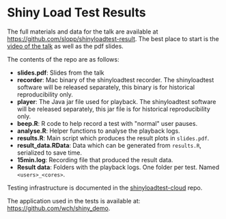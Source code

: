 # Shiny Load Test Results

The full materials and data for the talk are available at https://github.com/slopp/shinyloadtest-result. The best place to start is the [video of the talk](https://rstudio.com/resources/webinars) as well as the pdf slides.

The contents of the repo are as follows:

- **slides.pdf**: Slides from the talk
- **recorder**: Mac binary of the shinyloadtest recorder. The shinyloadtest software will be released separately, this binary is for historical reproducibility only.
- **player**: The Java jar file used for playback. The shinyloadtest software will be released separately, this jar file is for historical reproducibility only.
- **beep.R**: R code to help record a test with "normal" user pauses.
- **analyse.R**: Helper functions to analyse the playback logs.
- **results.R**: Main script which produces the result plots in `slides.pdf`.
- **result_data.RData**: Data which can be generated from `results.R`, serialized to save time.
- **15min.log**: Recording file that produced the result data.
- **Result data**: Folders with the playback logs. One folder per test. Named `<users>_<cores>`.

Testing infrastructure is documented in the [shinyloadtest-cloud](https://github.com/rstudio/shinyloadtest-cloud) repo.

The application used in the tests is available at: https://github.com/wch/shiny_demo.

